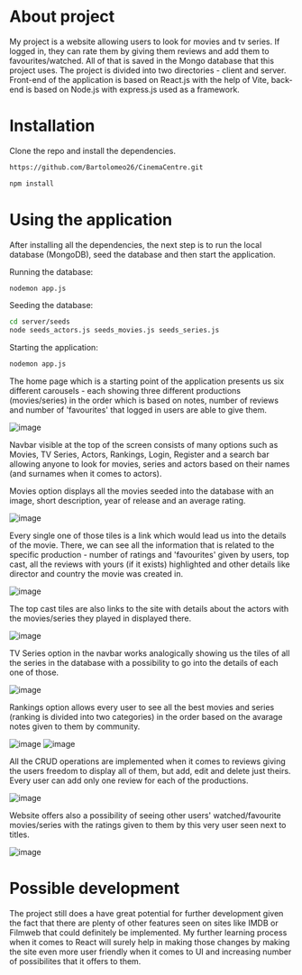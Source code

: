 # About project

My project is a website allowing users to look for movies and tv series. If logged in, they can rate them by giving them reviews and add them to favourites/watched. All of that is saved in the Mongo database that this project uses. The project is divided into two directories - client and server. Front-end of the application is based on React.js with the help of Vite, back-end is based on Node.js with express.js used as a framework.


# Installation

Clone the repo and install the dependencies.
```bash
https://github.com/Bartolomeo26/CinemaCentre.git
```
```bash
npm install
```

# Using the application
After installing all the dependencies, the next step is to run the local database (MongoDB), seed the database and then start the application. 

Running the database:
```bash
nodemon app.js
```
Seeding the database:
```bash
cd server/seeds
node seeds_actors.js seeds_movies.js seeds_series.js
```
Starting the application:
```bash
nodemon app.js
```
The home page which is a starting point of the application presents us six different carousels - each showing three different productions (movies/series) in the order which is based on notes, number of reviews and number of 'favourites' that logged in users are able to give them.

![image](https://github.com/Bartolomeo26/CinemaCentre/assets/64313992/c9e8b52f-5c9f-4faf-87ef-68574f5a6f6a)

Navbar visible at the top of the screen consists of many options such as Movies, TV Series, Actors, Rankings, Login, Register and a search bar allowing anyone to look for movies, series and actors based on their names (and surnames when it comes to actors).

Movies option displays all the movies seeded into the database with an image, short description, year of release and an average rating. 

![image](https://github.com/Bartolomeo26/CinemaCentre/assets/64313992/d074d026-451d-404e-a5c9-2b2123e7db79)

Every single one of those tiles is a link which would lead us into the details of the movie. There, we can see all the information that is related to the specific production - number of ratings and 'favourites' given by users, top cast, all the reviews with yours (if it exists) highlighted and other details like director and country the movie was created in.

![image](https://github.com/Bartolomeo26/CinemaCentre/assets/64313992/8347045f-2977-4640-8c64-973fa3baaf20)

The top cast tiles are also links to the site with details about the actors with the movies/series they played in displayed there.

![image](https://github.com/Bartolomeo26/CinemaCentre/assets/64313992/175b9a85-bfdf-4d6b-922c-050cbb16544e)

TV Series option in the navbar works analogically showing us the tiles of all the series in the database with a possibility to go into the details of each one of those.

![image](https://github.com/Bartolomeo26/CinemaCentre/assets/64313992/60a3f7b0-899f-4949-81e6-1674fc466d07)

Rankings option allows every user to see all the best movies and series (ranking is divided into two categories) in the order based on the avarage notes given to them by community.

![image](https://github.com/Bartolomeo26/CinemaCentre/assets/64313992/e2910ede-8adc-4b83-a179-64fd4af0d43c)
![image](https://github.com/Bartolomeo26/CinemaCentre/assets/64313992/b8355649-7165-4178-b8ba-c575b6992a4e)


All the CRUD operations are implemented when it comes to reviews giving the users freedom to display all of them, but add, edit and delete just theirs. Every user can add only one review for each of the productions.

![image](https://github.com/Bartolomeo26/CinemaCentre/assets/64313992/e8cbb077-aa2b-4db1-a8f8-0944bd7edb3d)

Website offers also a possibility of seeing other users' watched/favourite movies/series with the ratings given to them by this very user seen next to titles.

![image](https://github.com/Bartolomeo26/CinemaCentre/assets/64313992/f5cb59b1-fd44-4e1d-8ffc-5551498c5d3f)

# Possible development

The project still does a have great potential for further development given the fact that there are plenty of other features seen on sites like IMDB or Filmweb that could definitely be implemented. My further learning process when it comes to React will surely help in making those changes by making the site even more user friendly when it comes to UI and increasing number of possibilites that it offers to them.
